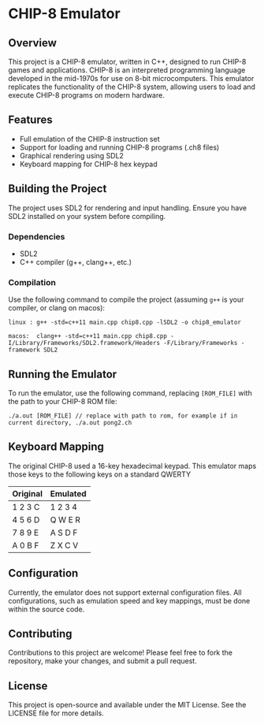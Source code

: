 # CHIP-8 Emulator

## Overview

This project is a CHIP-8 emulator, written in C++, designed to run CHIP-8 games and applications. CHIP-8 is an interpreted programming language developed in the mid-1970s for use on 8-bit microcomputers. This emulator replicates the functionality of the CHIP-8 system, allowing users to load and execute CHIP-8 programs on modern hardware.

## Features

- Full emulation of the CHIP-8 instruction set
- Support for loading and running CHIP-8 programs (.ch8 files)
- Graphical rendering using SDL2
- Keyboard mapping for CHIP-8 hex keypad

## Building the Project

The project uses SDL2 for rendering and input handling. Ensure you have SDL2 installed on your system before compiling.

### Dependencies

- SDL2
- C++ compiler (g++, clang++, etc.)

### Compilation

Use the following command to compile the project (assuming `g++` is your compiler, or clang on macos):
```
linux : g++ -std=c++11 main.cpp chip8.cpp -lSDL2 -o chip8_emulator

macos:  clang++ -std=c++11 main.cpp chip8.cpp -I/Library/Frameworks/SDL2.framework/Headers -F/Library/Frameworks -framework SDL2
```

## Running the Emulator

To run the emulator, use the following command, replacing `[ROM_FILE]` with the path to your CHIP-8 ROM file:
```
./a.out [ROM_FILE] // replace with path to rom, for example if in current directory, ./a.out pong2.ch
```

## Keyboard Mapping

The original CHIP-8 used a 16-key hexadecimal keypad. This emulator maps those keys to the following keys on a standard QWERTY 

| Original | Emulated |
|----------|----------|
| 1 2 3 C  | 1 2 3 4  |
| 4 5 6 D  | Q W E R  |
| 7 8 9 E  | A S D F  |
| A 0 B F  | Z X C V  |


## Configuration

Currently, the emulator does not support external configuration files. All configurations, such as emulation speed and key mappings, must be done within the source code.

## Contributing

Contributions to this project are welcome! Please feel free to fork the repository, make your changes, and submit a pull request.

## License

This project is open-source and available under the MIT License. See the LICENSE file for more details.





